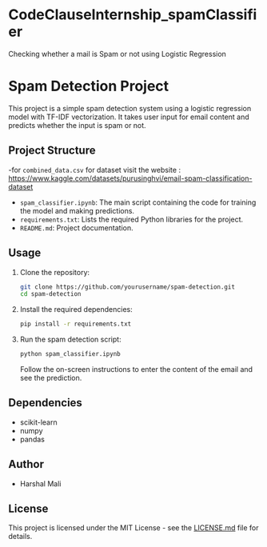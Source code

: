 # CodeClauseInternship_spamClassifier
Checking whether a mail is Spam or not using Logistic Regression

# Spam Detection Project

This project is a simple spam detection system using a logistic regression model with TF-IDF vectorization. It takes user input for email content and predicts whether the input is spam or not.

## Project Structure
-for `combined_data.csv` for dataset visit the website : https://www.kaggle.com/datasets/purusinghvi/email-spam-classification-dataset
- `spam_classifier.ipynb`: The main script containing the code for training the model and making predictions.
- `requirements.txt`: Lists the required Python libraries for the project.
- `README.md`: Project documentation.

## Usage

1. Clone the repository:

    ```bash
    git clone https://github.com/yourusername/spam-detection.git
    cd spam-detection
    ```

2. Install the required dependencies:

    ```bash
    pip install -r requirements.txt
    ```

3. Run the spam detection script:

    ```bash
    python spam_classifier.ipynb
    ```

    Follow the on-screen instructions to enter the content of the email and see the prediction.

## Dependencies

- scikit-learn
- numpy
- pandas

## Author

- Harshal Mali

## License

This project is licensed under the MIT License - see the [LICENSE.md](LICENSE.md) file for details.

